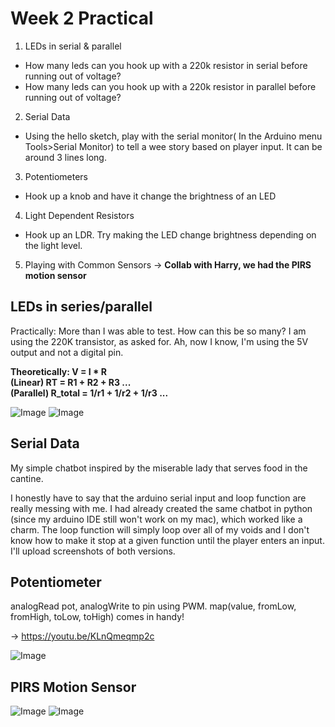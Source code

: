 # Week 2 Practical

1. LEDs in serial & parallel
- How many leds can you hook up with a 220k resistor in serial before running out of voltage?
- How many leds can you hook up with a 220k resistor in parallel before running out of voltage?
2. Serial Data
- Using the hello sketch, play with the serial monitor( In the Arduino menu Tools>Serial Monitor) to tell a wee story based on player input. It can be around 3 lines long.
3. Potentiometers
- Hook up a knob and have it change the brightness of an LED
4. Light Dependent Resistors
- Hook up an LDR. Try making the LED change brightness depending on the light level.
5. Playing with Common Sensors
→ __Collab with Harry, we had the PIRS motion sensor__

## LEDs in series/parallel 

Practically: More than I was able to test. How can this be so many? I am using the 220K transistor, as asked for. Ah, now I know, I'm using the 5V output and not a digital pin.

__Theoretically: V = I * R__<br />
__(Linear) RT = R1 + R2 + R3 ...__<br />
__(Parallel) R_total = 1/r1 + 1/r2 + 1/r3 ...__


![Image](https://github.com/moritzsalla/cci-physcomp-homework/blob/master/week-2/serial-led.jpg)
![Image](https://github.com/moritzsalla/cci-physcomp-homework/blob/master/week-2/parallel-led.jpg)

## Serial Data
My simple chatbot inspired by the miserable lady that serves food in the cantine.

I honestly have to say that the arduino serial input and loop function are really messing with me. I had already created the same chatbot in python (since my arduino IDE still won't work on my mac), which worked like a charm. The loop function will simply loop over all of my voids and I don't know how to make it stop at a given function until the player enters an input. I'll upload screenshots of both versions.

## Potentiometer

analogRead pot, analogWrite to pin using PWM. map(value, fromLow, fromHigh, toLow, toHigh) comes in handy!

→ https://youtu.be/KLnQmeqmp2c

![Image](https://github.com/moritzsalla/cci-physcomp-homework/blob/master/week-2/potentiometer.jpg)

## PIRS Motion Sensor

![Image](https://github.com/moritzsalla/cci-physcomp-homework/blob/master/week-2/motion-sensor-1.jpg)
![Image](https://github.com/moritzsalla/cci-physcomp-homework/blob/master/week-2/motion-sensor-2.jpg)
